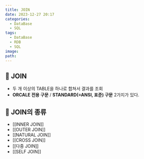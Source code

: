 ```yaml
---
title: JOIN
date: 2023-12-27 20:17
categories:
  - DataBase
  - SQL
tags:
  - DataBase
  - RDB
  - SQL
image: 
path:
---
```


## 🌈 JOIN
- 두 개 이상의 TABLE을 하나로 합쳐서 결과를 조회
- **ORCALE 전용 구문** / **STANDARD(=ANSI, 표준) 구문** 2가지가 있다.

## 🌈 JOIN의 종류
+ [[INNER JOIN]]
+ [[OUTER JOIN]]
+ [[NATURAL JOIN]]
+ [[CROSS JOIN]]
+ [[다중 JOIN]]
+ [[SELF JOIN]]

